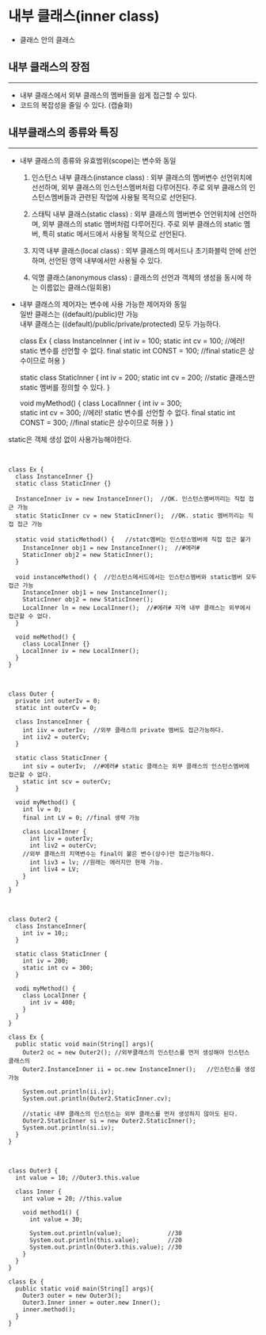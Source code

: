 내부 클래스(inner class)
=========================

* 클래스 안의 클래스 

내부 클래스의 장점
---------
*****

* 내부 클래스에서 외부 클래스의 멤버들을 쉽게 접근할 수 있다.
* 코드의 복잡성을 줄일 수 있다. (캡슐화)



내부클래스의 종류와 특징
------------
*****
* 내부 클래스의 종류와 유효범위(scope)는 변수와 동일

  1. 인스턴스 내부 클래스(instance class)
  : 외부 클래스의 멤버변수 선언위치에 선선하며, 외부 클래스의 인스턴스멤버처럼 다루어진다. 주로 외부 클래스의 인스턴스멤버들과 관련된 작업에 사용될 목적으로 선언된다.
  
  2. 스태틱 내부 클래스(static class)
  : 외부 클래스의 멤버변수 언언위치에 선언하며, 외부 클래스의 static 멤버처럼 다루어진다. 주로 외부 클래스의 static 멤버, 특히 static 메서드에서 사용될 목적으로 선언된다.

  3. 지역 내부 클래스(local class)
  : 외부 클래스의 메서드나 초기화블럭 안에 선언하며, 선언된 영역 내부에서만 사용될 수 있다.
  
  4. 익명 클래스(anonymous class)
  : 클래스의 선언과 객체의 생성을 동시에 하는 이름없는 클래스(일회용)


* 내부 클래스의 제어자는 변수에 사용 가능한 제어자와 동일  
  일반 클래스는 ((default)/public)만 가능    
  내부 클래스는 ((default)/public/private/protected) 모두 가능하다.


    class Ex {
      class InstanceInner {
        int iv = 100;
        static int cv = 100;    //에러! static 변수를 선언할 수 없다.
        final static int CONST = 100;  //final static은 상수이므로 허용
      }
    
    static class StaticInner {
      int iv = 200;
      static int cv = 200;    //static 클래스만 static 멤버를 정의할 수 있다.
    }

    void myMethod() {
      class LocalInner {
        int iv = 300;         
        static int cv = 300;      //에러! static 변수를 선언할 수 없다.
        final static int CONST = 300; //final static은 상수이므로 허용
      }
    }

static은 객체 생성 없이 사용가능해야한다.  

<br>  

    class Ex {
      class InstanceInner {}
      static class StaticInner {}

      InstanceInner iv = new InstanceInner();  //OK. 인스턴스멤버끼리는 직접 접근 가능
      static StaticInner cv = new StaticInner();  //OK. static 멤버끼리는 직접 접근 가능

      static void staticMethod() {   //statc멤버는 인스턴스멤버에 직접 접근 불가
        InstanceInner obj1 = new InstanceInner();  //#에러#
        StaticInner obj2 = new StaticInner();
      }
  
      void instanceMethod() {  //인스턴스메서드에서는 인스턴스멤버와 static멤버 모두 접근 가능
        InstanceInner obj1 = new InstanceInner(); 
        StaticInner obj2 = new StaticInner();
        LocalInner ln = new LocalInner();  //#에러# 지역 내부 클래스는 외부에서 접근할 수 없다.
      }

      void meMethod() {
        class LocalInner {}
        LocalInner iv = new LocalInner();
      }
    }

<br>

    class Outer {
      private int outerIv = 0;
      static int outerCv = 0;
    
      class InstanceInner {
        int iiv = outerIv;  //외부 클래스의 private 멤버도 접근가능하다.
        int iiv2 = outerCv;
      }

      static class StaticInner {
        int siv = outerIv;  //#에러# static 클래스는 외부 클래스의 인스턴스멤버에 접근할 수 없다.
        static int scv = outerCv;
      }

      void myMethod() {
        int lv = 0;
        final int LV = 0; //final 생략 가능

        class LocalInner {
          int liv = outerIv;
          int liv2 = outerCv;
        //외부 클래스의 지역변수는 final이 붙은 변수(상수)만 접근가능하다.
          int liv3 = lv; //원래는 에러지만 현재 가능.
          int liv4 = LV;
        }
      }
    }
  
<br>

    class Outer2 {
      class InstanceInner{
        int iv = 10;;
      }

      static class StaticInner {
        int iv = 200;
        static int cv = 300;
      }

      vodi myMethod() {
        class LocalInner {
          int iv = 400;
        }
      }
    }

    class Ex {
      public static void main(String[] args){
        Outer2 oc = new Outer2(); //외부클래스의 인스턴스를 먼저 생성해야 인스턴스 클래스의
        Outer2.InstanceInner ii = oc.new InstanceInner();   //인스턴스를 생성 가능

        System.out.println(ii.iv);
        System.out.println(Outer2.StaticInner.cv);

        //static 내부 클래스의 인스턴스는 외부 클래스를 먼저 생성하지 않아도 된다.
        Outer2.StaticInner si = new Outer2.StaticInner();
        System.out.println(si.iv);
      }
    }

<br>

    class Outer3 {
      int value = 10; //Outer3.this.value

      class Inner {
        int value = 20; //this.value

        void method1() {
          int value = 30;
        
          System.out.println(value);             //30
          System.out.println(this.value);        //20
          System.out.println(Outer3.this.value); //30
        }
      }
    }
  
    class Ex {
      public static void main(String[] args){
        Outer3 outer = new Outer3();
        Outer3.Inner inner = outer.new Inner();
        inner.method();
      }
    }




